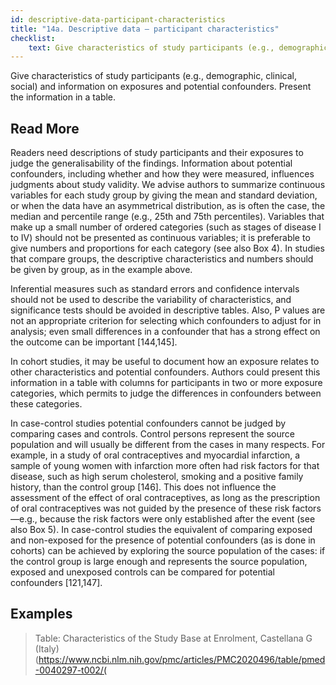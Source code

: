 ```yaml
---
id: descriptive-data-participant-characteristics
title: "14a. Descriptive data – participant characteristics"
checklist: 
    text: Give characteristics of study participants (e.g., demographic, clinical, social) and information on exposures and potential confounders. Present the information in a table.
---
```

Give characteristics of study participants (e.g., demographic, clinical, social) and information on exposures and potential confounders. Present the information in a table.

## Read More

Readers need descriptions of study participants and their exposures to judge the generalisability of the findings. Information about potential confounders, including whether and how they were measured, influences judgments about study validity. We advise authors to summarize continuous variables for each study group by giving the mean and standard deviation, or when the data have an asymmetrical distribution, as is often the case, the median and percentile range (e.g., 25th and 75th percentiles). Variables that make up a small number of ordered categories (such as stages of disease I to IV) should not be presented as continuous variables; it is preferable to give numbers and proportions for each category (see also Box 4). In studies that compare groups, the descriptive characteristics and numbers should be given by group, as in the example above.

Inferential measures such as standard errors and confidence intervals should not be used to describe the variability of characteristics, and significance tests should be avoided in descriptive tables. Also, P values are not an appropriate criterion for selecting which confounders to adjust for in analysis; even small differences in a confounder that has a strong effect on the outcome can be important [144,145].

In cohort studies, it may be useful to document how an exposure relates to other characteristics and potential confounders. Authors could present this information in a table with columns for participants in two or more exposure categories, which permits to judge the differences in confounders between these categories.

In case-control studies potential confounders cannot be judged by comparing cases and controls. Control persons represent the source population and will usually be different from the cases in many respects. For example, in a study of oral contraceptives and myocardial infarction, a sample of young women with infarction more often had risk factors for that disease, such as high serum cholesterol, smoking and a positive family history, than the control group [146]. This does not influence the assessment of the effect of oral contraceptives, as long as the prescription of oral contraceptives was not guided by the presence of these risk factors—e.g., because the risk factors were only established after the event (see also Box 5). In case-control studies the equivalent of comparing exposed and non-exposed for the presence of potential confounders (as is done in cohorts) can be achieved by exploring the source population of the cases: if the control group is large enough and represents the source population, exposed and unexposed controls can be compared for potential confounders [121,147].

## Examples

> Table: Characteristics of the Study Base at Enrolment, Castellana G (Italy) (https://www.ncbi.nlm.nih.gov/pmc/articles/PMC2020496/table/pmed-0040297-t002/(